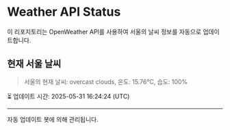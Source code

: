 
# Weather API Status

이 리포지토리는 OpenWeather API를 사용하여 서울의 날씨 정보를 자동으로 업데이트합니다.

## 현재 서울 날씨
> 서울의 현재 날씨: overcast clouds, 온도: 15.76°C, 습도: 100%

⏳ 업데이트 시간: 2025-05-31 16:24:24 (UTC)

---
자동 업데이트 봇에 의해 관리됩니다.
